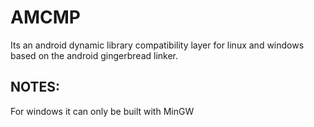 # AMCMP
Its an android dynamic library compatibility layer
for linux and windows based on the android gingerbread linker.

## NOTES:
For windows it can only be built with MinGW